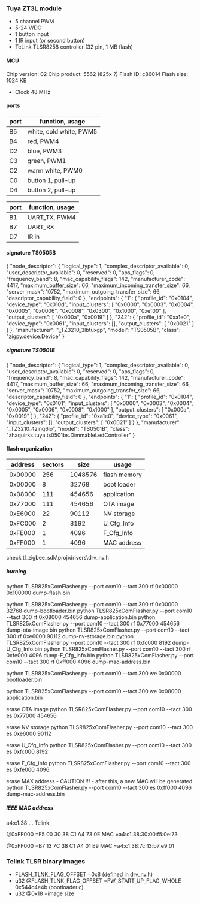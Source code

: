 ### Tuya ZT3L module

- 5 channel PWM
- 5-24 V/DC
- 1 button input
- 1 IR input (or second button)
- TeLink TLSR8258 controller (32 pin, 1 MB flash)

#### MCU

Chip version: 02
Chip product: 5562 (825x ?)
Flash ID: c86014
Flash size: 1024 KB

- Clock 48 MHz

#### ports

| port | function, usage          |
| ---- | ------------------------ |
| B5   | white, cold white, PWM5  |
| B4   | red, PWM4                |
| D2   | blue, PWM3               |
| C3   | green, PWM1              |
| C2   | warm white, PWM0         |
| C0   | button 1, pull-up        |
| D4   | button 2, pull-up        |

| port | function, usage          |
| ---- | ------------------------ |
| B1   | UART_TX, PWM4            |
| B7   | UART_RX                  |
| D7   | IR in                    |

#### signature TS0505B

{
  "node_descriptor": {
    "logical_type": 1,
    "complex_descriptor_available": 0,
    "user_descriptor_available": 0,
    "reserved": 0,
    "aps_flags": 0,
    "frequency_band": 8,
    "mac_capability_flags": 142,
    "manufacturer_code": 4417,
    "maximum_buffer_size": 66,
    "maximum_incoming_transfer_size": 66,
    "server_mask": 10752,
    "maximum_outgoing_transfer_size": 66,
    "descriptor_capability_field": 0
  },
  "endpoints": {
    "1": {
      "profile_id": "0x0104",
      "device_type": "0x010d",
      "input_clusters": [
        "0x0000",
        "0x0003",
        "0x0004",
        "0x0005",
        "0x0006",
        "0x0008",
        "0x0300",
        "0x1000",
        "0xef00"
      ],
      "output_clusters": [
        "0x000a",
        "0x0019"
      ]
    },
    "242": {
      "profile_id": "0xa1e0",
      "device_type": "0x0061",
      "input_clusters": [],
      "output_clusters": [
        "0x0021"
      ]
    }
  },
  "manufacturer": "_TZ3210_3lbtuxgp",
  "model": "TS0505B",
  "class": "zigpy.device.Device"
}

##### signature TS0501B

{
  "node_descriptor": {
    "logical_type": 1,
    "complex_descriptor_available": 0,
    "user_descriptor_available": 0,
    "reserved": 0,
    "aps_flags": 0,
    "frequency_band": 8,
    "mac_capability_flags": 142,
    "manufacturer_code": 4417,
    "maximum_buffer_size": 66,
    "maximum_incoming_transfer_size": 66,
    "server_mask": 10752,
    "maximum_outgoing_transfer_size": 66,
    "descriptor_capability_field": 0
  },
  "endpoints": {
    "1": {
      "profile_id": "0x0104",
      "device_type": "0x0101",
      "input_clusters": [
        "0x0000",
        "0x0003",
        "0x0004",
        "0x0005",
        "0x0006",
        "0x0008",
        "0x1000"
      ],
      "output_clusters": [
        "0x000a",
        "0x0019"
      ]
    },
    "242": {
      "profile_id": "0xa1e0",
      "device_type": "0x0061",
      "input_clusters": [],
      "output_clusters": [
        "0x0021"
      ]
    }
  },
  "manufacturer": "_TZ3210_4zinq6io",
  "model": "TS0501B",
  "class": "zhaquirks.tuya.ts0501bs.DimmableLedController"
}

#### flash organization

| address | sectors |    size | usage        |
| ------- | ------- | ------- | ------------ |
| 0x00000 |     256 | 1048576 | flash memory |
| 0x00000 |       8 |   32768 | boot loader  |
| 0x08000 |     111 |  454656 | application  |
| 0x77000 |     111 |  454656 | OTA image    |
| 0xE6000 |      22 |   90112 | NV storage   |
| 0xFC000 |       2 |    8192 | U_Cfg_Info   |
| 0xFE000 |       1 |    4096 | F_Cfg_Info   |
| 0xFF000 |       1 |    4096 | MAC address  |

check tl_zigbee_sdk\proj\drivers\drv_nv.h

##### burning

python TLSR825xComFlasher.py --port com10 --tact 300 rf 0x00000 0x100000 dump-flash.bin

python TLSR825xComFlasher.py --port com10 --tact 300 rf 0x00000 32768 dump-bootloader.bin
python TLSR825xComFlasher.py --port com10 --tact 300 rf 0x08000 454656 dump-application.bin
python TLSR825xComFlasher.py --port com10 --tact 300 rf 0x77000 454656 dump-ota-image.bin
python TLSR825xComFlasher.py --port com10 --tact 300 rf 0xe6000 90112 dump-nv-storage.bin
python TLSR825xComFlasher.py --port com10 --tact 300 rf 0xfc000 8192 dump-U_Cfg_Info.bin
python TLSR825xComFlasher.py --port com10 --tact 300 rf 0xfe000 4096 dump-F_Cfg_info.bin
python TLSR825xComFlasher.py --port com10 --tact 300 rf 0xff000 4096 dump-mac-address.bin

python TLSR825xComFlasher.py --port com10 --tact 300 we 0x00000 bootloader.bin

python TLSR825xComFlasher.py --port com10 --tact 300 we 0x08000 application.bin

erase OTA image
python TLSR825xComFlasher.py --port com10 --tact 300 es 0x77000 454656

erase NV storage
python TLSR825xComFlasher.py --port com10 --tact 300 es 0xe6000 90112

erase U_Cfg_Info
python TLSR825xComFlasher.py --port com10 --tact 300 es 0xfc000 8192

erase F_Cfg_info
python TLSR825xComFlasher.py --port com10 --tact 300 es 0xfe000 4096

erase MAX address - CAUTION !!! - after this, a new MAC will be generated
python TLSR825xComFlasher.py --port com10 --tact 300 es 0xff000 4096 dump-mac-address.bin

##### IEEE MAC address

a4:c1:38 ... Telink

@0xFF000 =F5 00 30 38 C1 A4 73 0E
MAC =a4:c1:38:30:00:f5:0e:73

@0xFF000 =B7 13 7C 38 C1 A4 01 E9
MAC =a4:c1:38:7c:13:b7:e9:01


### Telink TLSR binary images

- FLASH_TLNK_FLAG_OFFSET =0x8 (defined in drv_nv.h)
- u32 @FLASH_TLNK_FLAG_OFFSET =FW_START_UP_FLAG_WHOLE 0x544c4e4b (bootloader.c)
- u32 @0x18 =image size
